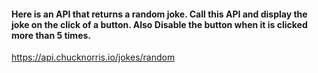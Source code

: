 #### Here is an API that returns a random joke. Call this API and display the joke on the click of a button. Also Disable the button when it is clicked more than 5 times.

https://api.chucknorris.io/jokes/random